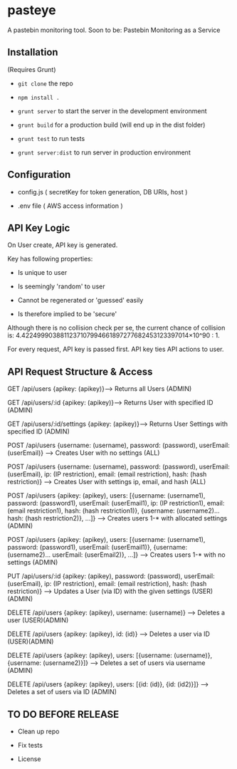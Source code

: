 pasteye
=======

A pastebin monitoring tool. Soon to be: Pastebin Monitoring as a Service

## Installation

(Requires Grunt)

+ `git clone` the repo

+ `npm install .`

+ `grunt server` to start the server in the development environment

+ `grunt build` for a production build (will end up in the dist folder)

+ `grunt test` to run tests

+ `grunt server:dist` to run server in production environment

## Configuration

+ config.js ( secretKey for token generation, DB URIs, host )

+ .env file ( AWS access information )

## API Key Logic

On User create, API key is generated.

Key has following properties:

+ Is unique to user

+ Is seemingly 'random' to user

+ Cannot be regenerated or 'guessed' easily

+ Is therefore implied to be 'secure'

Although there is no collision check per se, the current chance of collision is: 4.4224999038811237107994661897277682453123397014×10^90 : 1.

For every request, API key is passed first. API key ties API actions to user.

## API Request Structure & Access

GET /api/users {apikey: (apikey)}--> Returns all Users (ADMIN)

GET /api/users/:id {apikey: (apikey)}--> Returns User with specified ID (ADMIN)

GET /api/users/:id/settings {apikey: (apikey)}--> Returns User Settings with specified ID (ADMIN)

POST /api/users {username: (username), password: (password), userEmail: (userEmail)} --> Creates User with no settings (ALL)

POST /api/users {username: (username), password: (password), userEmail: (userEmail), ip: (IP restriction), email: (email restriction), hash: (hash restriction)} --> Creates User with settings ip, email, and hash (ALL)

POST /api/users {apikey: (apikey), users: [{username: (username1), password: (password1), userEmail: (userEmail1), ip: (IP restriction1), email: (email restriction1), hash: (hash restriction1)}, {username: (username2)... hash: (hash restriction2)}, ...]} --> Creates users 1-* with allocated settings (ADMIN)

POST /api/users {apikey: (apikey), users: [{username: (username1), password: (password1), userEmail: (userEmail1)}, {username: (username2)... userEmail: (userEmail2)}, ...]} --> Creates users 1-* with no settings (ADMIN)

PUT /api/users/:id {apikey: (apikey), password: (password), userEmail: (userEmail), ip: (IP restriction), email: (email restriction), hash: (hash restriction)} --> Updates a User (via ID) with the given settings (USER)(ADMIN)

DELETE /api/users {apikey: (apikey), username: (username)} --> Deletes a user (USER)(ADMIN)

DELETE /api/users {apikey: (apikey), id: (id)} --> Deletes a user via ID (USER)(ADMIN)

DELETE /api/users {apikey: (apikey), users: [{username: (username)}, {username: (username2)}]} --> Deletes a set of users via username (ADMIN)

DELETE /api/users {apikey: (apikey), users: [{id: (id)}, {id: (id2)}]} --> Deletes a set of users via ID (ADMIN)

## TO DO BEFORE RELEASE

+ Clean up repo

+ Fix tests

+ License

